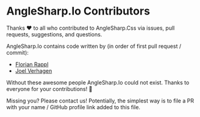 # AngleSharp.Io Contributors

Thanks :heart: to all who contributed to AngleSharp.Css via issues, pull requests, suggestions, and questions.

AngleSharp.Io contains code written by (in order of first pull request / commit):

* [Florian Rappl](https://github.com/FlorianRappl)
* [Joel Verhagen](https://github.com/joelverhagen)

Without these awesome people AngleSharp.Io could not exist. Thanks to everyone for your contributions! :beers:

Missing you? Please contact us! Potentially, the simplest way is to file a PR with your name / GitHub profile link added to this file.
